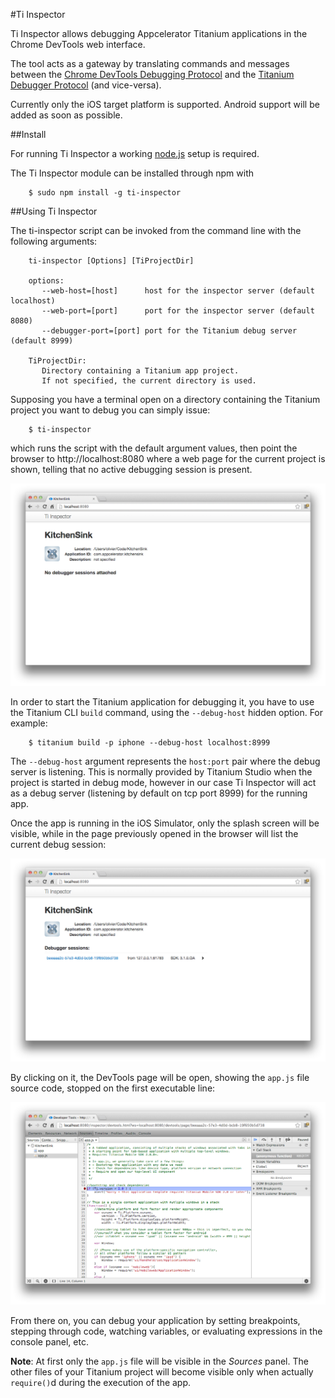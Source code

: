 #Ti Inspector

Ti Inspector allows debugging Appcelerator Titanium applications in the Chrome DevTools web interface.

The tool acts as a gateway by translating commands and messages between the [Chrome DevTools Debugging Protocol](https://developers.google.com/chrome-developer-tools/docs/protocol/1.0/) and the [Titanium Debugger Protocol](http://docs.appcelerator.com/titanium/latest/#!/guide/Debugger_Protocol) (and vice-versa).

Currently only the iOS target platform is supported. Android support will be added as soon as possible.


##Install

For running Ti Inspector a working [node.js](http://nodejs.org/) setup is required.

The Ti Inspector module can be installed through npm with

~~~
	$ sudo npm install -g ti-inspector
~~~

##Using Ti Inspector

The ti-inspector script can be invoked from the command line with the following arguments:

~~~
	ti-inspector [Options] [TiProjectDir]
	
	options:
       --web-host=[host]      host for the inspector server (default localhost)
       --web-port=[port]      port for the inspector server (default 8080)
       --debugger-port=[port] port for the Titanium debug server (default 8999)
		
	TiProjectDir: 
       Directory containing a Titanium app project. 
       If not specified, the current directory is used.
~~~

Supposing you have a terminal open on a directory containing the Titanium project you want to debug you can simply issue:

~~~
	$ ti-inspector
~~~

which runs the script with the default argument values, then point the browser to http://localhost:8080 where a web page for the current project is shown, telling that no active debugging session is present.

![](./screenshots/web-no-sessions.png)

In order to start the Titanium application for debugging it, you have to use the Titanium CLI `build` command, using the `--debug-host` hidden option. For example:

~~~
	$ titanium build -p iphone --debug-host localhost:8999
~~~

The `--debug-host` argument represents the `host:port` pair where the debug server is listening. This is normally provided by Titanium Studio when the project is started in debug mode, however in our case Ti Inspector will act as a debug server (listening by default on tcp port 8999) for the running app. 

Once the app is running in the iOS Simulator, only the splash screen will be visible, while in the page previously opened in the browser will list the current debug session:

![](./screenshots/web-active-session.png)

By clicking on it, the DevTools page will be open, showing the `app.js` file source code, stopped on the first executable line:

![](./screenshots/debug-session.png)

From there on, you can debug your application by setting breakpoints, stepping through code, watching variables, or evaluating expressions in the console panel, etc.

**Note**: 
At first only the `app.js` file will be visible in the *Sources* panel. The other files of your Titanium project will become visible only when actually `require()`d during the execution of the app. 

